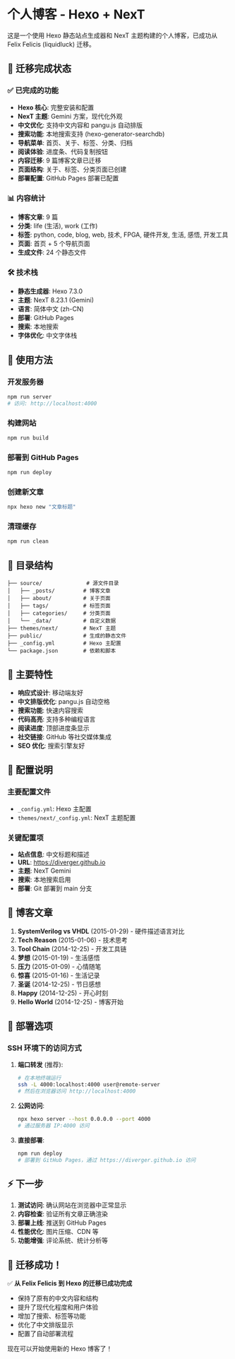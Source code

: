 # 个人博客 - Hexo + NexT

这是一个使用 Hexo 静态站点生成器和 NexT 主题构建的个人博客，已成功从 Felix Felicis (liquidluck) 迁移。

## 🎉 迁移完成状态

### ✅ 已完成的功能
- **Hexo 核心**: 完整安装和配置
- **NexT 主题**: Gemini 方案，现代化外观
- **中文优化**: 支持中文内容和 pangu.js 自动排版
- **搜索功能**: 本地搜索支持 (hexo-generator-searchdb)
- **导航菜单**: 首页、关于、标签、分类、归档
- **阅读体验**: 进度条、代码复制按钮
- **内容迁移**: 9 篇博客文章已迁移
- **页面结构**: 关于、标签、分类页面已创建
- **部署配置**: GitHub Pages 部署已配置

### 📊 内容统计
- **博客文章**: 9 篇
- **分类**: life (生活), work (工作)
- **标签**: python, code, blog, web, 技术, FPGA, 硬件开发, 生活, 感悟, 开发工具
- **页面**: 首页 + 5 个导航页面
- **生成文件**: 24 个静态文件

### 🛠 技术栈
- **静态生成器**: Hexo 7.3.0
- **主题**: NexT 8.23.1 (Gemini)
- **语言**: 简体中文 (zh-CN)
- **部署**: GitHub Pages
- **搜索**: 本地搜索
- **字体优化**: 中文字体栈

## 🚀 使用方法

### 开发服务器
```bash
npm run server
# 访问: http://localhost:4000
```

### 构建网站
```bash
npm run build
```

### 部署到 GitHub Pages
```bash
npm run deploy
```

### 创建新文章
```bash
npx hexo new "文章标题"
```

### 清理缓存
```bash
npm run clean
```

## 📁 目录结构

```
├── source/              # 源文件目录
│   ├── _posts/         # 博客文章
│   ├── about/          # 关于页面
│   ├── tags/           # 标签页面
│   ├── categories/     # 分类页面
│   └── _data/          # 自定义数据
├── themes/next/        # NexT 主题
├── public/             # 生成的静态文件
├── _config.yml         # Hexo 主配置
└── package.json        # 依赖和脚本
```

## 🌟 主要特性

- **响应式设计**: 移动端友好
- **中文排版优化**: pangu.js 自动空格
- **搜索功能**: 快速内容搜索
- **代码高亮**: 支持多种编程语言
- **阅读进度**: 顶部进度条显示
- **社交链接**: GitHub 等社交媒体集成
- **SEO 优化**: 搜索引擎友好

## 🔧 配置说明

### 主要配置文件
- `_config.yml`: Hexo 主配置
- `themes/next/_config.yml`: NexT 主题配置

### 关键配置项
- **站点信息**: 中文标题和描述
- **URL**: https://diverger.github.io
- **主题**: NexT Gemini
- **搜索**: 本地搜索启用
- **部署**: Git 部署到 main 分支

## 📝 博客文章

1. **SystemVerilog vs VHDL** (2015-01-29) - 硬件描述语言对比
2. **Tech Reason** (2015-01-06) - 技术思考
3. **Tool Chain** (2014-12-25) - 开发工具链
4. **梦想** (2015-01-19) - 生活感悟
5. **压力** (2015-01-09) - 心情随笔
6. **惊喜** (2015-01-16) - 生活记录
7. **圣诞** (2014-12-25) - 节日感想
8. **Happy** (2014-12-25) - 开心时刻
9. **Hello World** (2014-12-25) - 博客开始

## 🚀 部署选项

### SSH 环境下的访问方式

1. **端口转发** (推荐):
   ```bash
   # 在本地终端运行
   ssh -L 4000:localhost:4000 user@remote-server
   # 然后在浏览器访问 http://localhost:4000
   ```

2. **公网访问**:
   ```bash
   npx hexo server --host 0.0.0.0 --port 4000
   # 通过服务器 IP:4000 访问
   ```

3. **直接部署**:
   ```bash
   npm run deploy
   # 部署到 GitHub Pages，通过 https://diverger.github.io 访问
   ```

## ⚡ 下一步

1. **测试访问**: 确认网站在浏览器中正常显示
2. **内容检查**: 验证所有文章正确渲染
3. **部署上线**: 推送到 GitHub Pages
4. **性能优化**: 图片压缩、CDN 等
5. **功能增强**: 评论系统、统计分析等

## 🎯 迁移成功！

✅ **从 Felix Felicis 到 Hexo 的迁移已成功完成**

- 保持了原有的中文内容和结构
- 提升了现代化程度和用户体验
- 增加了搜索、标签等功能
- 优化了中文排版显示
- 配置了自动部署流程

现在可以开始使用新的 Hexo 博客了！
